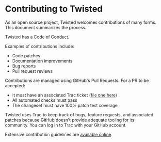 Contributing to Twisted
=======================

As an open source project, Twisted welcomes contributions of many forms.
This document summarizes the process.

Twisted has a [Code of Conduct](./code_of_conduct.md).

Examples of contributions include:

* Code patches
* Documentation improvements
* Bug reports
* Pull request reviews

Contributions are managed using GitHub's Pull Requests.
For a PR to be accepted:

* It must have an associated Trac ticket ([file one here](https://twistedmatrix.com/trac/newticket))
* All automated checks must pass
* The changeset must have 100% patch test coverage

Twisted uses Trac to keep track of bugs, feature requests, and associated
patches because GitHub doesn't provide adequate tooling for its community.
You can log in to Trac with your GitHub account.

Extensive contribution guidelines are [available online](https://twistedmatrix.com/trac/wiki/ContributingToTwistedLabs).
